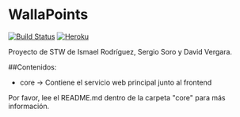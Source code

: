 # WallaPoints

[![Build Status](https://travis-ci.com/ismaro3/wallapoints.svg?token=fCoJEKj2f8k1vssPR5Um&branch=master)](https://travis-ci.com/ismaro3/wallapoints)
[![Heroku](https://heroku-badge.herokuapp.com/?app=wallapoints)](http://wallapoints.herokuapp.com/)

Proyecto de STW de Ismael Rodríguez, Sergio Soro y David Vergara.

##Contenidos:
* core -> Contiene el servicio web principal junto al frontend

Por favor, lee el README.md dentro de la carpeta "core" para más información.

